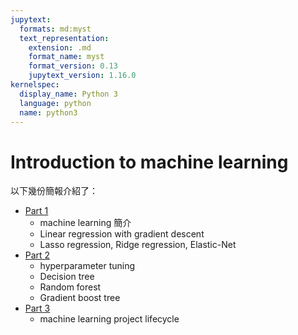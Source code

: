 ```yaml
---
jupytext:
  formats: md:myst
  text_representation:
    extension: .md
    format_name: myst
    format_version: 0.13
    jupytext_version: 1.16.0
kernelspec:
  display_name: Python 3
  language: python
  name: python3
---
```


# Introduction to machine learning

以下幾份簡報介紹了：
- [Part 1](https://www.canva.com/design/DAF-dcF-c-A/DWs8MLm-Bo5D06Su_6tXNA/view?utm_content=DAF-dcF-c-A&utm_campaign=designshare&utm_medium=link&utm_source=editor)
    - machine learning 簡介
    - Linear regression with gradient descent
    - Lasso regression, Ridge regression, Elastic-Net
- [Part 2](https://www.canva.com/design/DAF8RQ_SO-U/8S897MwxHqHAdAs0bZzHsQ/view?utm_content=DAF8RQ_SO-U&utm_campaign=designshare&utm_medium=link&utm_source=editor)
    - hyperparameter tuning
    - Decision tree
    - Random forest
    - Gradient boost tree
- [Part 3](https://www.canva.com/design/DAF9JWxZL54/qYMGyu_nEtJmcHZFKvnriw/view?utm_content=DAF9JWxZL54&utm_campaign=designshare&utm_medium=link&utm_source=editor)
    - machine learning project lifecycle


